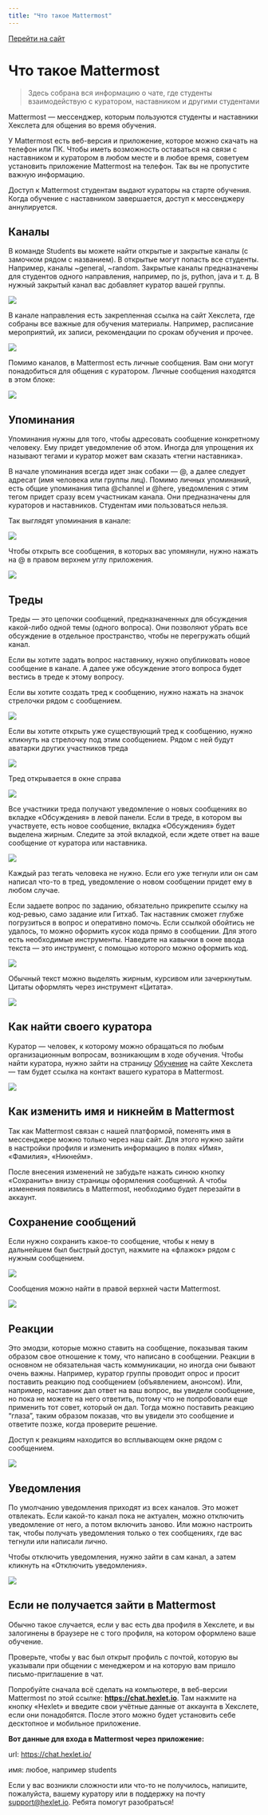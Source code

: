 ```yaml
---
title: "Что такое Mattermost"
---
```


[Перейти на сайт](https://ru.hexlet.io)

# Что такое Mattermost

> Здесь собрана вся информацию о чате, где студенты взаимодействую с куратором, наставником и другими студентами

Mattermost — мессенджер, которым пользуются студенты и наставники Хекслета для общения во время обучения.

У Mattermost есть веб-версия и приложение, которое можно скачать на телефон или ПК. Чтобы иметь возможность оставаться на связи с наставником и куратором в любом месте и в любое время, советуем установить приложение Mattermost на телефон. Так вы не пропустите важную информацию.

Доступ к Mattermost студентам выдают кураторы на старте обучения. Когда обучение с наставником завершается, доступ к мессенджеру аннулируется.

## Каналы

В команде Students вы можете найти открытые и закрытые каналы (с замочком рядом с названием). В открытые могут попасть все студенты. Например, каналы ~general, ~random. Закрытые каналы предназначены для студентов одного направления, например, по js, python, java и т. д. В нужный закрытый канал вас добавляет куратор вашей группы.

![](/img/docs/img-085.png)

В канале направления есть закрепленная ссылка на сайт Хекслета, где собраны все важные для обучения материалы. Например, расписание мероприятий, их записи, рекомендации по срокам обучения и прочее.

![](/img/docs/img-070.png)

Помимо каналов, в Mattermost есть личные сообщения. Вам они могут понадобиться для общения с куратором. Личные сообщения находятся в этом блоке:

![](/img/docs/img-071.png)

## Упоминания

Упоминания нужны для того, чтобы адресовать сообщение конкретному человеку. Ему придет уведомление об этом. Иногда для упрощения их называют тегами и куратор может вам сказать «тегни наставника».

В начале упоминания всегда идет знак собаки — @, а далее следует адресат (имя человека или группы лиц). Помимо личных упоминаний, есть общие упоминания типа @channel и @here, уведомления с этим тегом придет сразу всем участникам канала. Они предназначены для кураторов и наставников. Студентам ими пользоваться нельзя.

Так выглядят упоминания в канале:

![](/img/docs/img-072.png)

Чтобы открыть все сообщения, в которых вас упомянули, нужно нажать на @ в правом верхнем углу приложения.

![](/img/docs/img-073.png)

## Треды

Треды — это цепочки сообщений, предназначенных для обсуждения какой-либо одной темы (одного вопроса). Они позволяют убрать все обсуждение в отдельное пространство, чтобы не перегружать общий канал.

Если вы хотите задать вопрос наставнику, нужно опубликовать новое сообщение в канале. А далее уже обсуждение этого вопроса будет вестись в треде к этому вопросу.

Если вы хотите создать тред к сообщению, нужно нажать на значок стрелочки рядом с сообщением.

![](/img/docs/img-074.png)

Если вы хотите открыть уже существующий тред к сообщению, нужно кликнуть на стрелочку под этим сообщением. Рядом с ней будут аватарки других участников треда

![](/img/docs/img-075.png)

Тред открывается в окне справа

![](/img/docs/img-076.png)

Все участники треда получают уведомление о новых сообщениях во вкладке «Обсуждения» в левой панели. Если в треде, в котором вы участвуете, есть новое сообщение, вкладка «Обсуждения» будет выделена жирным. Следите за этой вкладкой, если ждете ответ на ваше сообщение от куратора или наставника.

![](/img/docs/img-077.png)

Каждый раз тегать человека не нужно. Если его уже тегнули или он сам написал что-то в тред, уведомление о новом сообщении придет ему в любом случае.

Если задаете вопрос по заданию, обязательно прикрепите ссылку на код-ревью, само задание или Гитхаб. Так наставник сможет глубже погрузиться в вопрос и оперативно помочь. Если ссылкой обойтись не удалось, то можно оформить кусок кода прямо в сообщении. Для этого есть необходимые инструменты. Наведите на кавычки в окне ввода текста — это инструмент, с помощью которого можно оформить код.

![](/img/docs/img-078.png)

Обычный текст можно выделять жирным, курсивом или зачеркнутым. Цитаты оформлять через инструмент «Цитата».

![](/img/docs/img-079.png)

## Как найти своего куратора

Куратор — человек, к которому можно обращаться по любым организационным вопросам, возникающим в ходе обучения. Чтобы найти куратора, нужно зайти на страницу [Обучение](https://ru.hexlet.io/my/learning) на сайте Хекслета — там будет ссылка на контакт вашего куратора в Mattermost.

![](/img/docs/img-080.png)

## Как изменить имя и никнейм в Mattermost

Так как Mattermost связан с нашей платформой, поменять имя в мессенджере можно только через наш сайт. Для этого нужно зайти в настройки профиля и изменить информацию в полях «Имя», «Фамилия», «Никнейм».

После внесения изменений не забудьте нажать синюю кнопку «Сохранить» внизу страницы оформления сообщений. А чтобы изменения появились в Mattermost, необходимо будет перезайти в аккаунт.

## Сохранение сообщений

Если нужно сохранить какое-то сообщение, чтобы к нему в дальнейшем был быстрый доступ, нажмите на «флажок» рядом с нужным сообщением.

![](/img/docs/img-081.png)

Сообщения можно найти в правой верхней части Mattermost.

![](/img/docs/img-082.png)

## Реакции

Это эмодзи, которые можно ставить на сообщение, показывая таким образом свое отношение к тому, что написано в сообщении. Реакции в основном не обязательная часть коммуникации, но иногда они бывают очень важны. Например, куратор группы проводит опрос и просит поставить реакцию под сообщением (объявлением, анонсом). Или, например, наставник дал ответ на ваш вопрос, вы увидели сообщение, но пока не можете на него ответить, потому что не попробовали еще применить тот совет, который он дал. Тогда можно поставить реакцию “глаза”, таким образом показав, что вы увидели это сообщение и ответите позже, когда проверите решение.

Доступ к реакциям находится во всплывающем окне рядом с сообщением.

![](/img/docs/img-083.png)

## Уведомления

По умолчанию уведомления приходят из всех каналов. Это может отвлекать. Если какой-то канал пока не актуален, можно отключить уведомление от него, а потом включить заново. Или можно настроить так, чтобы получать уведомления только о тех сообщениях, где вас тегнули или написали лично.

Чтобы отключить уведомления, нужно зайти в сам канал, а затем кликнуть на «Отключить уведомления».

![](/img/docs/img-084.png)

## Если не получается зайти в Mattermost

Обычно такое случается, если у вас есть два профиля в Хекслете, и вы залогинены в браузере не с того профиля, на котором оформлено ваше обучение.

Проверьте, чтобы у вас был открыт профиль с почтой, которую вы указывали при общении с менеджером и на которую вам пришло письмо-приглашение в чат.

Попробуйте сначала всё сделать на компьютере, в веб-версии Mattermost по этой ссылке: **https://chat.hexlet.io**. Там нажмите на кнопку «Hexlet» и введите свои учётные данные от аккаунта в Хекслете, если они понадобятся. После этого можно будет установить себе десктопное и мобильное приложение.

**Вот данные для входа в Mattermost через приложение:**

url: https://chat.hexlet.io/ 

имя: любое, например students

Если у вас возникли сложности или что-то не получилось, напишите, пожалуйста, вашему куратору или в поддержку на почту support@hexlet.io. Ребята помогут разобраться!
